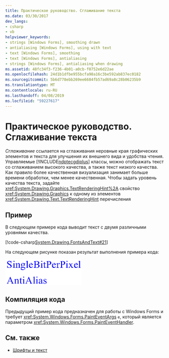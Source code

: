 ```yaml
---
title: Практическое руководство. Сглаживание текста
ms.date: 03/30/2017
dev_langs:
- csharp
- vb
helpviewer_keywords:
- strings [Windows Forms], smoothing drawn
- antialiasing [Windows Forms], using with text
- text [Windows Forms], smoothing
- text [Windows Forms], antialiasing
- strings [Windows Forms], antialiasing when drawing
ms.assetid: 48fc34f3-f236-4b01-a0cb-f0752e6d22ae
ms.openlocfilehash: 24d1b1dfbe955bcfa98a16c3be592ab837ec0182
ms.sourcegitcommit: 5b6d778ebb269ee6684fb57ad69a8c28b06235b9
ms.translationtype: MT
ms.contentlocale: ru-RU
ms.lasthandoff: 04/08/2019
ms.locfileid: "59227617"
---
```

# <a name="how-to-use-antialiasing-with-text"></a>Практическое руководство. Сглаживание текста
*Сглаживание* ссылается на сглаживания неровные края графических элементов и текста для улучшения их внешнего вида и удобства чтения. Управляемые [!INCLUDE[ndptecgdiplus](../../../../includes/ndptecgdiplus-md.md)] классы, можно отображать текст со сглаживанием высокого качества, а также текст низкого качества. Как правило более качественная визуализация занимает больше времени обработки, чем менее качественная. Чтобы задать уровень качества текста, задайте <xref:System.Drawing.Graphics.TextRenderingHint%2A> свойство <xref:System.Drawing.Graphics> к одному из элементов <xref:System.Drawing.Text.TextRenderingHint> перечисления  
  
## <a name="example"></a>Пример  
 В следующем примере кода выводит текст с двумя различными уровнями качества.  
  
 [!code-csharp[System.Drawing.FontsAndText#21](~/samples/snippets/csharp/VS_Snippets_Winforms/System.Drawing.FontsAndText/CS/Class1.cs#21)]
   
 
 На следующем рисунке показан результат выполнения примера кода:  
  
 ![Снимок экрана: текст с двумя различными уровнями качества.](./media/how-to-use-antialiasing-with-text/antialiasing-text-quality-settings.png)  
  
## <a name="compiling-the-code"></a>Компиляция кода  
 Предыдущий пример кода предназначен для работы с Windows Forms и требует <xref:System.Windows.Forms.PaintEventArgs> `e`, который является параметром <xref:System.Windows.Forms.PaintEventHandler>.  
  
## <a name="see-also"></a>См. также

- [Шрифты и текст](using-fonts-and-text.md)
